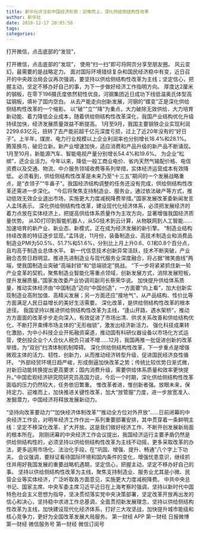 ```yaml
---
title: 新华社评当前中国经济形势：迎难而上，深化供给侧结构性改革
author: 新华社
date: 2018-12-17 20:05:58
tags: 
categories: 
---
```

打开微信，点击底部的“发现”，
<!-- more -->
打开微信，点击底部的“发现”，
使用“扫一扫”即可将网页分享至朋友圈。
风云变幻，最需要的是战略定力。
面对国际环境错综复杂和国民经济稳中有变，近日召开的中央政治局会议再次强调，要坚持以供给侧结构性改革为主线；坚定信心，把握主动，坚定不移办好自己的事，为下一步做好经济工作指明方向。
厚度达2厘米的钢板，在零下196摄氏度依然韧性优良。河钢集团近日成功下线低温奥氏体型高锰钢板，填补了国内空白。
从去产能走向创新发展，河钢的“蝶变”正是深化供给侧结构性改革的一个缩影。
以“破”“立”“降”为重点，大力破除无效供给、大力培育新动能、着力降低企业成本，随着供给侧结构性改革深化，我国产业结构优化升级持续加快，经济发展质量效益不断提高。
1月至9月，我国主要钢铁企业实现利润2299.63亿元，扭转了去产能前超千亿元深度亏损，过上了近20年没有的“好日子”。上半年，煤炭、电力行业规模以上企业利润率也分别增长18.4%和28.1%。
腾笼换鸟，破旧立新。新产业增速加快，适应消费和产品升级的新产品不断涌现。1月至10月，新能源汽车、智能电视产量分别增长54.4%和19.6%。
为企业“松绑”，还企业活力。今年以来，降低一般工商业电价、省内天然气输配价格、电信资费以及交通、物流、中介服务领域收费等系列举措，实体经济运营成本有效降低。
必须看到，供给侧结构性改革是未来乃至“十三五”期间的一个发展战略重点，是“衣领子”“牛鼻子”。我国经济结构调整的任务还没有完成，供给侧结构性改革还需进一步深化。
“今后将聚焦支持制造业、服务业，通过依法破产等方式，推动低效无效企业退出市场，实施更大力度减税降费举措。”国家发展改革委新闻发言人孟玮表示。
深化供给侧结构性改革，建设现代化经济体系，必须把发展经济的着力点放在实体经济上，把提高供给体系质量作为主攻方向，显著增强我国经济质量优势。
从3D打印到智能机器人，从5G技术到云计算，从物联网到人工智能……加速培育的新产业、新业态、新模式，正在成为经济发展的新引擎。
“制造业结构持续改善的特征逐步显现。”孟玮说，11月份，装备制造业、高技术制造业和消费品制造业PMI为50.5%、51.7%和51.6%，分别比上月上升0.6、0.1和0.8个百分点，且均高于制造业总体水平。
新一代信息技术创新异常活跃，技术不断突破，产业融合态势日趋明显。推进先进制造业与现代服务业深度融合，将占据“微笑曲线”两端，使我国制造业突破“高端封锁”和“低端锁定”挑战。
“下一步将紧紧抓住新一轮产业变革的契机，聚焦制造业智能化等重点领域，创新发展方式，消除发展短板，提升发展质量。”国家发改委产业协调司副司长蔡荣华说。
加快提升供给体系质量，推动实体经济由“中国制造”迈向“中国创造”，一方面要“向上看”，加大创新实现制造业高附加值、高精尖发展；另一方面还应“接地气”，从产品结构、性价比等方面满足人民日益增长的美好生活需要。
深化改革，是供给侧结构性改革的根本途径。
我国坚持以推进供给侧结构性改革为主线，“逢山开路，遇水架桥”，推动方方面面的改革步步走向深入，有效促进了市场出清、供求关系改善和供给结构优化，不断打开束缚市场主体的“无形枷锁”，激发出经济新活力。
强化科技成果转化激励，为中小科技企业开拓融资渠道，推动国有科研仪器设备以市场化方式运营，使创投企业个人合伙人税负只减不增……12月，我国再推一批促进创新的改革举措，为“双创”扫清体制机制障碍。
深化供给侧结构性改革，下一步重点是增强微观主体的活力、韧性、创新力，从而推动经济转型升级，促进国民经济良性循环。
“外部经贸环境日趋严峻，形成倒逼加快改革之势；传统比较优势日渐式微，对新旧动能转换提出更高要求；国内消费升级，需要供给体系质量和效率更快提升。”中国宏观经济研究院研究员高国力说，今后一个时期，深化供给侧结构性改革面临的压力仍然较大，任务依旧繁重。
惟改革者进，惟创新者强。放眼未来，保持定力、迎难而上，加快推进关键性改革，加大“放管服”力度，进一步放宽准入、发掘潜力，中国经济将释放发展新动力。
 
 
“坚持向改革要动力”“加快经济体制改革”“推动全方位对外开放”……日前闭幕的中央经济工作会，对明年经济工作作出一系列重要部署安排，其中贯穿着一条鲜明主线：坚定不移深化改革、扩大开放。这是我们做好经济工作、不断开创发展新局面的根本所在。
刚刚闭幕的中央经济工作会议提出，我国经济运行主要矛盾仍然是供给侧结构性的，必须坚持以供给侧结构性改革为主线不动摇，更多采取改革的办法，更多运用市场化、法治化手段，在“巩固、增强、提升、畅通”八个字上下功夫。
会议强调，要辩证看待国际环境和国内条件的变化，增强忧患意识，继续抓住并用好我国发展的重要战略机遇期，坚定信心，把握主动，坚定不移办好自己的事。
坚持以供给侧结构性改革为主线，聚焦支持制造业、服务业尤其是小微、民营企业等实体经济，广泛听取各方面意见，实施更大力度减税降费。
中共中央总书记、国家主席、中央军委主席习近平近日在上海考察时强调，坚持以新时代中国特色社会主义思想为指导，坚决贯彻落实党中央决策部署，坚定改革开放再出发的信心和决心，坚持稳中求进工作总基调，全面贯彻新发展理念，坚持以供给侧结构性改革为主线，加快建设现代化经济体系，打好三大攻坚战，加快提升城市能级和核心竞争力，更好为全国改革发展大局服务。
第一财经
APP
第一财经
日报微博
第一财经
微信服务号
第一财经
微信订阅号
